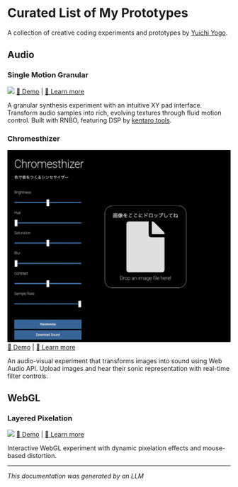 # Curated List of My Prototypes

A collection of creative coding experiments and prototypes by [Yuichi Yogo](https://github.com/yuichkun).


## Audio

### Single Motion Granular

![](https://raw.githubusercontent.com/yuichkun/kentaro-granular-web/master/single-motion-granular.gif)
[🔗 Demo](https://kentaro-granular-web.vercel.app/) | [📝 Learn more](./prototypes/single-motion-granular/README.md)

A granular synthesis experiment with an intuitive XY pad interface. Transform audio samples into rich, evolving textures through fluid motion control. Built with RNBO, featuring DSP by [kentaro tools](https://kentaro.tools/).

### Chromesthizer

![](https://raw.githubusercontent.com/yuichkun/chromesthizer/master/chromesthizer.gif)
[🔗 Demo](https://chromesthizer.vercel.app/) | [📝 Learn more](./prototypes/chromesthizer/README.md)

An audio-visual experiment that transforms images into sound using Web Audio API. Upload images and hear their sonic representation with real-time filter controls.

## WebGL

### Layered Pixelation

![](./prototypes/layered-pixelation/screenshot.gif)
[🔗 Demo](https://layered-pixelation.vercel.app/) | [📝 Learn more](./prototypes/layered-pixelation/README.md)

Interactive WebGL experiment with dynamic pixelation effects and mouse-based distortion.

---
*This documentation was generated by an LLM*

